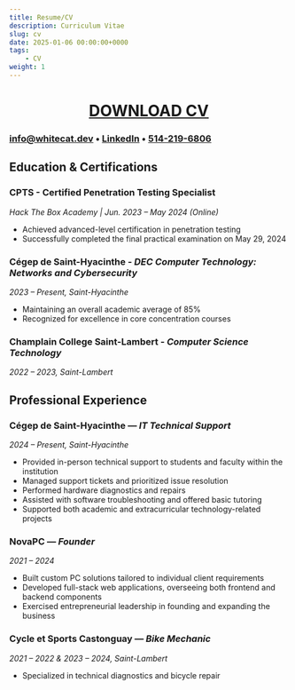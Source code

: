 ```yaml
---
title: Resume/CV
description: Curriculum Vitae 
slug: cv
date: 2025-01-06 00:00:00+0000
tags:
    - CV
weight: 1
---
```

<div style="text-align: center;">

# [DOWNLOAD CV](2025.pdf)

</div>

### [info@whitecat.dev](mailto:info@whitecat.dev) • [LinkedIn](https://www.linkedin.com/in/charlesmcleansec/) • [514-219-6806](tel:+1-514-219-6806)


## **Education & Certifications**

### **CPTS - Certified Penetration Testing Specialist**  
*Hack The Box Academy | Jun. 2023 – May 2024 (Online)*
- Achieved advanced-level certification in penetration testing  
- Successfully completed the final practical examination on May 29, 2024  

### **Cégep de Saint-Hyacinthe** - *DEC Computer Technology: Networks and Cybersecurity* 
*2023 – Present, Saint-Hyacinthe*  
- Maintaining an overall academic average of 85%  
- Recognized for excellence in core concentration courses  

### **Champlain College Saint-Lambert** - *Computer Science Technology*  
*2022 – 2023, Saint-Lambert*

## **Professional Experience**

### **Cégep de Saint-Hyacinthe** — *IT Technical Support*  
*2024 – Present, Saint-Hyacinthe*
- Provided in-person technical support to students and faculty within the institution  
- Managed support tickets and prioritized issue resolution  
- Performed hardware diagnostics and repairs  
- Assisted with software troubleshooting and offered basic tutoring  
- Supported both academic and extracurricular technology-related projects

### **NovaPC** — *Founder*  
*2021 – 2024*
- Built custom PC solutions tailored to individual client requirements  
- Developed full-stack web applications, overseeing both frontend and backend components  
- Exercised entrepreneurial leadership in founding and expanding the business   

### **Cycle et Sports Castonguay** — *Bike Mechanic* 
*2021 – 2022 & 2023 – 2024, Saint-Lambert*  
- Specialized in technical diagnostics and bicycle repair
